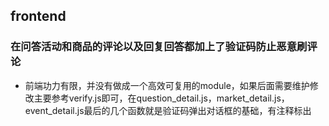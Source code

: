 ## frontend

### 在问答活动和商品的评论以及回复回答都加上了验证码防止恶意刷评论

* 前端功力有限，并没有做成一个高效可复用的module，如果后面需要维护修改主要参考verify.js即可，在question_detail.js，market_detail.js，event_detail.js最后的几个函数就是验证码弹出对话框的基础，有注释标出
